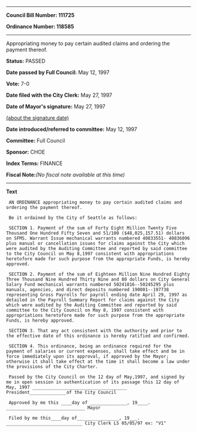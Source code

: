 

********

**Council Bill Number: 111725**
   
**Ordinance Number: 118585**
********

 Appropriating money to pay certain audited claims and ordering the payment thereof.

**Status:** PASSED
   
**Date passed by Full Council:** May 12, 1997
   
**Vote:** 7-0
   
**Date filed with the City Clerk:** May 27, 1997
   
**Date of Mayor's signature:** May 27, 1997
   
[(about the signature date)](/~public/approvaldate.htm)
   
   
   
**Date introduced/referred to committee:** May 12, 1997
   
**Committee:** Full Council
   
**Sponsor:** CHOE
   
   
**Index Terms:** FINANCE

**Fiscal Note:**_(No fiscal note available at this time)_

********

**Text**
   
```
 AN ORDINANCE appropriating money to pay certain audited claims and ordering the payment thereof.

 Be it ordained by the City of Seattle as follows:

 SECTION 1. Payment of the sum of Forty Eight Million Twenty Five Thousand One Hundred Fifty Seven and 51/100 ($48,025,157.51) dollars on SFMS. Warrant Issue mechanical warrants numbered 40833551- 40836096 plus manual or cancellation issues for claims against the City which were audited by the Auditing Committee and reported by said committee to the City Council on May 8,1997 consistent with appropriations heretofore made for such purpose from the appropriate Funds, is hereby approved.

 SECTION 2. Payment of the sum of Eighteen Million Nine Hundred Eighty Three Thousand Nine Hundred Thirty Nine and 80 dollars on City General Salary Fund mechanical warrants numbered 50241816--50245295 plus manuals, agencies, and direct deposits numbered 190001--197738 representing Gross Payrolls for payroll ending date April 29, 1997 as detailed in the Payroll Summary Report for claims against the City which were audited by the Auditing Committee and reported by said committee to the City Council on May 8, 1997 consistent with appropriations heretofore made for such purpose from the appropriate Funds, is hereby approved.

 SECTION 3. That any act consistent with the authority and prior to the effective date of this ordinance is hereby ratified and confirmed.

 SECTION 4. This ordinance, being an ordinance required for the payment of salaries or current expenses, shall take effect and be in force immediately upon its approval, if approved by the Mayor; otherwise it shall take effect at the time it shall become a law under the provisions of the City Charter.

 Passed by the City Council on the 12 day of May,1997, and signed by me in open session in authentication of its passage this 12 day of May, 1997 ____________________________________ President______________of the City Council

 Approved by me this ____day of ______________, 19____. ______________________________ Mayor

 Filed by me this____day of________________, 19___. _____________________________ City Clerk LS 05/05/97 ex: "V1"

```
